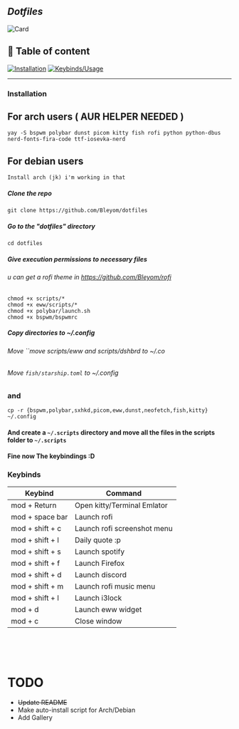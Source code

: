## _Dotfiles_

![Card](https://i.imgur.com/w9REtBk.png)

## 🔗 Table of content
[![Installation](https://img.shields.io/badge/%E2%9A%99%EF%B8%8F-Installation-brightgreen?style=for-the-badge)](https://github.com/Bleyom/dotfiles#installation)
[![Keybinds/Usage](https://img.shields.io/badge/%E2%8C%A8%EF%B8%8F%EF%B8%8F-Keybinds-brightgreen?style=for-the-badge)](https://github.com/Bleyom/dotfiles/blob/main/README.md#keybinds)

---


### Installation

## For arch users ( AUR HELPER NEEDED )
```
yay -S bspwm polybar dunst picom kitty fish rofi python python-dbus nerd-fonts-fira-code ttf-iosevka-nerd
```

## For debian users
```
Install arch (jk) i'm working in that
```

##### Clone the repo
```
git clone https://github.com/Bleyom/dotfiles
```

##### Go to the "dotfiles" directory

```
cd dotfiles
```

##### Give execution permissions to necessary files

###### u can get a rofi theme in https://github.com/Bleyom/rofi

```
chmod +x scripts/*
chmod +x eww/scripts/*
chmod +x polybar/launch.sh
chmod +x bspwm/bspwmrc
```

##### Copy directories to ~/.config

###### Move ``move scripts/eww and scripts/dshbrd to ~/.co

###### Move `fish/starship.toml` to ~/.config

### and

```
cp -r {bspwm,polybar,sxhkd,picom,eww,dunst,neofetch,fish,kitty} ~/.config
```

#### And create a `~/.scripts` directory and move all the files in the scripts folder to `~/.scripts`




#### Fine now The keybindings :D

### Keybinds

| Keybind          | Command                     |      
| -----------------| --------------------------- |
| mod + Return     | Open kitty/Terminal Emlator |
| mod + space bar  | Launch rofi                  |
| mod + shift + c  | Launch rofi screenshot menu  |
| mod + shift + l  | Daily quote :p              | 
| mod + shift + s  | Launch spotify              |
| mod + shift + f  | Launch Firefox              | 
| mod + shift + d  | Launch discord              |
| mod + shift + m  | Launch rofi music menu       | 
| mod + shift + l  | Launch i3lock               | 
| mod + d          | Launch eww widget           |
| mod + c          | Close window                |

<br>
<br>
<br>

# TODO

- ~~Update README~~
- Make auto-install script for Arch/Debian
- Add Gallery
